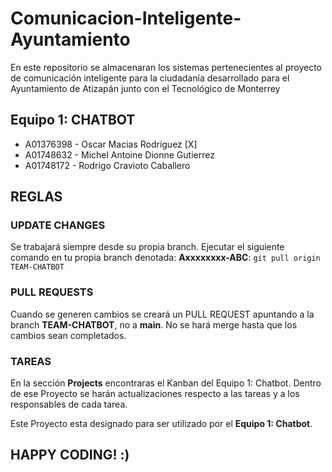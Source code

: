 # Comunicacion-Inteligente-Ayuntamiento
En este repositorio se almacenaran los sistemas pertenecientes al proyecto de comunicación inteligente para la ciudadanía desarrollado para el Ayuntamiento de Atizapán junto con el Tecnológico de Monterrey

## Equipo 1: CHATBOT 
* A01376398 - Oscar Macias Rodríguez [X]
* A01748632 - Michel Antoine Dionne Gutierrez
* A01748172 - Rodrigo Cravioto Caballero

## REGLAS

### UPDATE CHANGES
Se trabajará siempre desde su propia branch.
Ejecutar el siguiente comando en tu propia branch denotada: **Axxxxxxxx-ABC**:
``` git pull origin TEAM-CHATBOT ```

### PULL REQUESTS
Cuando se generen cambios se creará un PULL REQUEST apuntando a la branch **TEAM-CHATBOT**, no a **main**.
No se hará merge hasta que los cambios sean completados.

### TAREAS
En la sección **Projects** encontraras el Kanban del Equipo 1: Chatbot. Dentro de ese Proyecto se harán actualizaciones respecto a las tareas y a los responsables de cada tarea. 

Este Proyecto esta designado para ser utilizado por el **Equipo 1: Chatbot**.

## HAPPY CODING! :)

